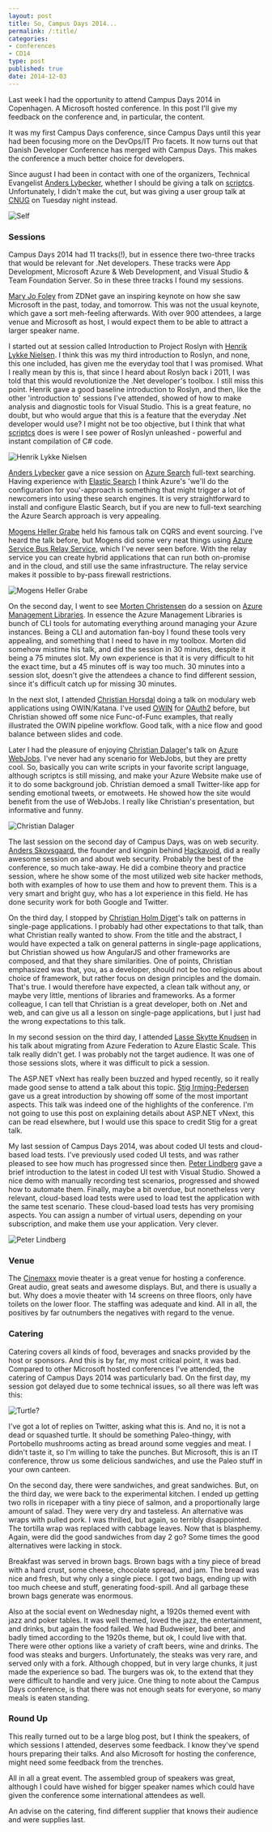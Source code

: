 ```yaml
---
layout: post
title: So, Campus Days 2014...
permalink: /:title/
categories:
- conferences
- CD14
type: post
published: true
date: 2014-12-03
---
```


Last week I had the opportunity to attend Campus Days 2014 in Copenhagen. A Microsoft hosted conference. In this post I'll give my feedback on the conference and, in particular, the content.

It was my first Campus Days conference, since Campus Days until this year had been focusing more on the DevOps/IT Pro facets. It now turns out that Danish Developer Conference has merged with Campus Days. This makes the conference a much better choice for developers.

Since august I had been in contact with one of the organizers, Technical Evangelist [Anders Lybecker](https://twitter.com/AndersLybecker), whether I should be giving a talk on [scriptcs](http://scriptcs.net). Unfortunately, I didn't make the cut, but was giving a user group talk at [CNUG](http://www.meetup.com/Copenhagen-Net-User-Group/events/211915142/) on Tuesday night instead. 

![Self](https://pbs.twimg.com/media/B3Td_4TIgAArxwc.jpg:medium)

### Sessions

Campus Days 2014 had 11 tracks(!), but in essence there two-three tracks that would be relevant for .Net developers. These tracks were App Development, Microsoft Azure & Web Development, and Visual Studio & Team Foundation Server. So in these three tracks I found my sessions.

[Mary Jo Foley](https://twitter.com/maryjofoley) from ZDNet gave an inspiring keynote on how she saw Microsoft in the past, today, and tomorrow. This was not the usual keynote, which gave a sort meh-feeling afterwards. With over 900 attendees, a large venue and Microsoft as host, I would expect them to be able to attract a larger speaker name.

I started out at session called Introduction to Project Roslyn with [Henrik Lykke Nielsen](https://twitter.com/dotHenrik). I think this was my third introduction to Roslyn, and none, this one included, has given me the everyday tool that I was promised. What I really mean by this is, that since I heard about Roslyn back i 2011, I was told that this would revolutionize the .Net developer's toolbox. I still miss this point. Henrik gave a good baseline introduction to Roslyn, and then, like the other 'introduction to' sessions I've attended, showed of how to make analysis and diagnostic tools for Visual Studio. This is a great feature, no doubt, but who would argue that this is a feature that the everyday .Net developer would use? I might not be too objective, but I think that what [scriptcs](http://scriptcs.net) does is were I see power of Roslyn unleashed - powerful and instant compilation of C# code.

![Henrik Lykke Nielsen](https://pbs.twimg.com/media/B3R1nD5IEAAsXw5.jpg:medium)

[Anders Lybecker](https://twitter.com/AndersLybecker) gave a nice session on [Azure Search](http://azure.microsoft.com/en-us/documentation/services/search/) full-text searching. Having experience with [Elastic Search](http://www.elasticsearch.org/) I think Azure's 'we'll do the configuration for you'-approach is something that might trigger a lot of newcomers into using these search engines. It is very straightforward to install and configure Elastic Search, but if you are new to full-text searching the Azure Search approach is very appealing.

[Mogens Heller Grabe](https://twitter.com/mookid8000) held his famous talk on CQRS and event sourcing. I've heard the talk before, but Mogens did some very neat things using [Azure Service Bus Relay Service](http://azure.microsoft.com/en-us/documentation/articles/service-bus-dotnet-how-to-use-relay/), which I've never seen before. With the relay service you can create hybrid applications that can run both on-promise and in the cloud, and still use the same infrastructure. The relay service makes it possible to by-pass firewall restrictions.

![Mogens Heller Grabe](https://pbs.twimg.com/media/B3SwNZoIQAEMLnQ.jpg:medium)

On the second day, I went to see [Morten Christensen](https://twitter.com/sitereactor) do a session on [Azure Management Libraries](http://www.bradygaster.com/post/getting-started-with-the-windows-azure-management-libraries). In essence the Azure Management Libraries is bunch of CLI tools for automating everything around managing your Azure instances. Being a CLI and automation fan-boy I found these tools very appealing, and something that I need to have in my toolbox. Morten did somehow mistime his talk, and did the session in 30 minutes, despite it being a 75 minutes slot. My own experience is that it is very difficult to hit the exact time, but a 45 minutes off is way too much. 30 minutes into a session slot, doesn't give the attendees a chance to find different session, since it's difficult catch up for missing 30 minutes.

In the next slot, I attended [Christian Horsdal](https://twitter.com/chr_horsdal) doing a talk on modulary web applications using OWIN/Katana. I've used [OWIN](http://owin.org/) for [OAuth2](http://oauth.net/) before, but Christian showed off some nice Func-of-Func examples, that really illustrated the OWIN pipeline workflow. Good talk, with a nice flow and good balance between slides and code.

Later I had the pleasure of enjoying [Christian Dalager](https://twitter.com/dalager)'s talk on [Azure WebJobs](http://azure.microsoft.com/en-us/documentation/articles/web-sites-create-web-jobs/). I've never had any scenario for WebJobs, but they are pretty cool. So, basically you can write scripts in your favorite script language, although scriptcs is still missing, and make your Azure Website make use of it to do some background job. Christian demoed a small Twitter-like app for sending emotional tweets, or emotweets. He showed how the site would benefit from the use of WebJobs. I really like Christian's presentation, but informative and funny.

![Christian Dalager](https://pbs.twimg.com/media/B3Xb-fxCEAAXl1e.jpg:medium)

The last session on the second day of Campus Days, was on web security. [Anders Skovsgaard](https://twitter.com/2600dk), the founder and kingpin behind [Hackavoid](https://www.hackavoid.com/), did a really awesome session on and about web security. Probably the best of the conference, so much take-away. He did a combine theory and practice session, where he show some of the most utilized web site hacker methods, both with examples of how to use them and how to prevent them. This is a very smart and bright guy, who has a lot experience in this field. He has done security work for both Google and Twitter. 

On the third day, I stopped by [Christian Holm Diget](https://twitter.com/dotnetnerd)'s talk on patterns in single-page applications. I probably had other expectations to that talk, than what Christian really wanted to show. From the title and the abstract, I would have expected a talk on general patterns in single-page applications, but Christian showed us how AngularJS and other frameworks are composed, and that they share similarities. One of points, Christian emphasized was that, you, as a developer, should not be too religious about choice of framework, but rather focus on design principles and the domain. That's true. I would therefore have expected, a clean talk without any, or maybe very little, mentions of libraries and frameworks. As a former colleague, I can tell that Christian is a great developer, both on .Net and web, and can give us all a lesson on single-page applications, but I just had the wrong expectations to this talk.

In my second session on the third day, I attended [Lasse Skytte Knudsen](https://twitter.com/azureteamlasse) in his talk about migrating from Azure Federation to Azure Elastic Scale. This talk really didn't get. I was probably not the target audience. It was one of those sessions slots, where it was difficult to pick a session.

The ASP.NET vNext has really been buzzed and hyped recently, so it really made good sense to attend a talk about this topic. [Stig Irming-Pedersen](https://twitter.com/stigip) gave us a great introduction by showing off some of the most important aspects. This talk was indeed one of the highlights of the conference. I'm not going to use this post on explaining details about ASP.NET vNext, this can be read elsewhere, but I would use this space to credit Stig for a great talk.

My last session of Campus Days 2014, was about coded UI tests and cloud-based load tests. I've previously used coded UI tests, and was rather pleased to see how much has progressed since then. [Peter Lindberg](https://twitter.com/peterlindbergdk) gave a brief introduction to the latest in coded UI test with Visual Studio. Showed a nice demo with manually recording test scenarios, progressed and showed how to automate them. Finally, maybe a bit overdue, but nonetheless very relevant, cloud-based load tests were used to load test the application with the same test scenario. These cloud-based load tests has very promising aspects. You can assign a number of virtual users, depending on your subscription, and make them use your application. Very clever.

![Peter Lindberg](https://pbs.twimg.com/media/B3c9PQLCQAASPKr.jpg:medium)

### Venue
The [Cinemaxx](http://cinemaxx.dk/koebenhavn/) movie theater is a great venue for hosting a conference. Great audio, great seats and awesome displays. But, and there is usually a but. Why does a movie theater with 14 screens on three floors, only have toilets on the lower floor. The staffing was adequate and kind. All in all, the positives by far outnumbers the negatives with regard to the venue.      

### Catering 
Catering covers all kinds of food, beverages and snacks provided by the host or sponsors. And this is by far, my most critical point, it was bad. Compared to other Microsoft hosted conferences I've attended, the catering of Campus Days 2014 was particularly bad. On the first day, my session got delayed due to some technical issues, so all there was left was this: 

![Turtle?](https://pbs.twimg.com/media/B3SPi8CCQAAENXo.jpg:medium)

I've got a lot of replies on Twitter, asking what this is. And no, it is not a dead or squashed turtle. It should be something Paleo-thingy, with Portobello mushrooms acting as bread around some veggies and meat. I didn't taste it, so I'm willing to take the punches. But Microsoft, this is an IT conference, throw us some delicious sandwiches, and use the Paleo stuff in your own canteen.

On the second day, there were sandwiches, and great sandwiches. But, on the third day, we were back to the experimental kitchen. I ended up getting two rolls in ricepaper with a tiny piece of salmon, and a proportionally large amount of salad. They were very dry and tasteless. An alternative was wraps with pulled pork. I was thrilled, but again, so terribly disappointed. The tortilla wrap was replaced with cabbage leaves. Now that is blasphemy. Again, were did the good sandwiches from day 2 go? Some times the good alternatives were lacking in stock.

Breakfast was served in brown bags. Brown bags with a tiny piece of bread with a hard crust, some cheese, chocolate spread, and jam. The bread was nice and fresh, but why only a single piece. I got two bags, ending up with too much cheese and stuff, generating food-spill. And all garbage these brown bags generate was enormous.

Also at the social event on Wednesday night, a 1920s themed event with jazz and poker tables. It was well themed, loved the jazz, the entertainment, and drinks, but again the food failed. We had Budweiser, bad beer, and badly timed according to the 1920s theme, but ok, I could live with that. There were other options like a variety of craft beers, wine and drinks. The food was steaks and burgers. Unfortunately, the steaks was very rare, and served only with a fork. Although chopped, but in very large chunks, it just made the experience so bad. The burgers was ok, to the extend that they were difficult to handle and very juice. One thing to note about the Campus Days conference, is that there was not enough seats for everyone, so many meals is eaten standing.

### Round Up
This really turned out to be a large blog post, but I think the speakers, of which sessions I attended, deserves some feedback. I know they've spend hours preparing their talks. And also Microsoft for hosting the conference, might need some feedback from the trenches.

All in all a great event. The assembled group of speakers was great, although I could have wished for bigger speaker names which could have given the conference some international attendees as well.

An advise on the catering, find different supplier that knows their audience and were supplies last. 